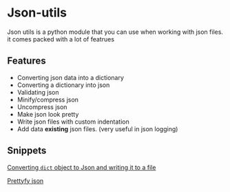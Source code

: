 # Json-utils

Json utils is a python module that you can use when working with json files.
it comes packed with a lot of featrues

## Features

- Converting json data into a dictionary
- Converting a dictionary into json
- Validating json
- Minify/compress json
- Uncompress json
- Make json look pretty
- Write json files with custom indentation
- Add data **existing** json files. (very useful in json logging)

## Snippets

[Converting `dict` object to Json and writing it to a file](./snippets/DICT_TO_JSON_WRITE.md)

[Prettyfy json](./snippets/minify-json-to-preety-print.md#pretty-print-json)
